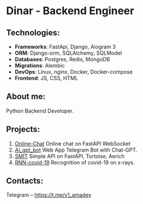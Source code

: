 # Dinar - Backend Engineer

## Technologies:
- **Frameworks**: FastApi, Django, Aiogram 3
- **ORM**: Django-orm, SQLAlchemy, SQLModel
- **Databases**: Postgres, Redis, MongoDB
- **Migrations**: Alembic
- **DevOps**: Linux, nginx, Docker, Docker-compose
- **Frontend**: JS, CSS, HTML

## About me:
Python Backend Developer.

## Projects:

1. [Online-Chat](https://github.com/x1Katari/Online-Chat) Online chat on FastAPI WebSocket
2. [AI_gpt_bot](https://github.com/x1Katari/AI_gpt_bot) Web App Telegram Bot with Chat-GPT.
3. [SMIT](https://github.com/x1Katari/SMIT) Simple API on FastAPI, Tortoise, Aerich
4. [RNN-covid-19](https://github.com/x1Katari/RNN-covid-19) Recognition of covid-19 on x-rays.

## Contacts:

Telegram – https://t.me/v1_amadey
